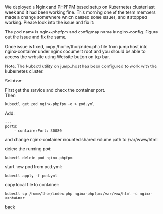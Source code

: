 We deployed a Nginx and PHPFPM based setup on Kubernetes cluster last week and it had been working fine. This morning one of the team members made a change somewhere which caused some issues, and it stopped working. Please look into the issue and fix it:

The pod name is nginx-phpfpm and configmap name is nginx-config. Figure out the issue and fix the same.

Once issue is fixed, copy /home/thor/index.php file from jump host into nginx-container under nginx document root and you should be able to access the website using Website button on top bar.

Note: The kubectl utility on jump_host has been configured to work with the kubernetes cluster.  

Solution:  

First get the service and check the container port.  
Then:  
```
kubectl get pod nginx-phpfpm -o > pod.yml
```
Add:  
```
---
ports:
    - containerPort: 30080
```
and change nginx-container mounted shared volume path to /var/www/html  

delete the running pod:
```
kubectl delete pod nginx-phpfpm
```

start new pod from pod.yml:  
```
kubectl apply -f pod.yml
```

copy local file to container:  
```
kubectl cp /home/thor/index.php nginx-phpfpm:/var/www/html -c nginx-container
```

[back](https://github.com/MederD/Kodekloud-Engineer-Tasks)  
